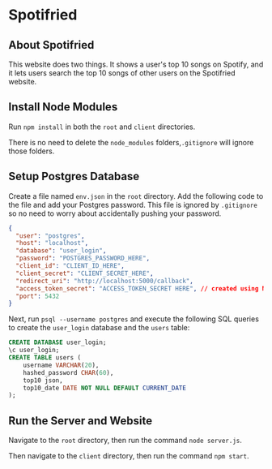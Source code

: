 # Spotifried

## About Spotifried

This website does two things. It shows a user's top 10 songs on Spotify, and it lets users search the top 10 songs of other users on the Spotifried website.

## Install Node Modules

Run `npm install` in both the `root` and `client` directories.

There is no need to delete the `node_modules` folders,`.gitignore` will ignore those folders.

## Setup Postgres Database

Create a file named `env.json` in the `root` directory. Add the following code to the file and add your Postgres password. This file is ignored by `.gitignore` so no need to worry about accidentally pushing your password.

```json
{
  "user": "postgres",
  "host": "localhost",
  "database": "user_login",
  "password": "POSTGRES_PASSWORD_HERE",
  "client_id": "CLIENT_ID_HERE",
  "client_secret": "CLIENT_SECRET_HERE",
  "redirect_uri": "http://localhost:5000/callback",
  "access_token_secret": "ACCESS_TOKEN_SECRET HERE", // created using Node's "crypto" library.
  "port": 5432
}
```

Next, run `psql --username postgres` and execute the following SQL queries to create the `user_login` database and the `users` table:

```sql
CREATE DATABASE user_login;
\c user_login;
CREATE TABLE users (
    username VARCHAR(20),
    hashed_password CHAR(60),
    top10 json,
    top10_date DATE NOT NULL DEFAULT CURRENT_DATE
);
```

## Run the Server and Website

Navigate to the `root` directory, then run the command `node server.js`.

Then navigate to the `client` directory, then run the command `npm start`.
